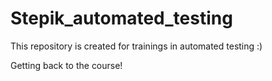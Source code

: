 # Stepik_automated_testing

This repository is created for trainings in automated testing :)

Getting back to the course!